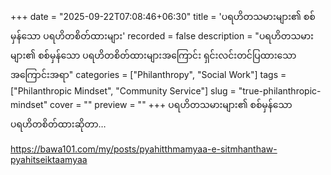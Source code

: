 +++
date = "2025-09-22T07:08:46+06:30"
title = 'ပရဟိတသမားများ၏ စစ်မှန်သော ပရဟိတစိတ်ထားများ'
recorded = false
description = "ပရဟိတသမားများ၏ စစ်မှန်သော ပရဟိတစိတ်ထားများအကြောင်း ရှင်းလင်းတင်ပြထားသော အကြောင်းအရာ"
categories = ["Philanthropy", "Social Work"]
tags = ["Philanthropic Mindset", "Community Service"]
slug = "true-philanthropic-mindset"
cover = ""
preview = ""
+++
ပရဟိတသမားများ၏ စစ်မှန်သော ပရဟိတစိတ်ထားဆိုတာ…

https://bawa101.com/my/posts/pyahitthmamyaa-e-sitmhanthaw-pyahitseiktaamyaa